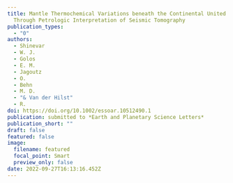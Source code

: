 ```yaml
---
title: Mantle Thermochemical Variations beneath the Continental United States
  Through Petrologic Interpretation of Seismic Tomography
publication_types:
  - "0"
authors:
  - Shinevar
  - W. J.
  - Golos
  - E. M.
  - Jagoutz
  - O.
  - Behn
  - M. D.
  - "& Van der Hilst"
  - R.
doi: https://doi.org/10.1002/essoar.10512490.1
publication: submitted to *Earth and Planetary Science Letters*
publication_short: ""
draft: false
featured: false
image:
  filename: featured
  focal_point: Smart
  preview_only: false
date: 2022-09-27T16:13:16.452Z
---
```

